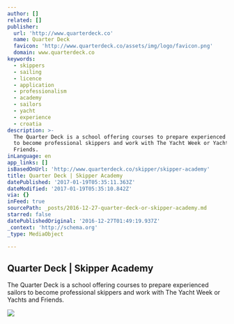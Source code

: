 ```yaml
---
author: []
related: []
publisher:
  url: 'http://www.quarterdeck.co'
  name: Quarter Deck
  favicon: 'http://www.quarterdeck.co/assets/img/logo/favicon.png'
  domain: www.quarterdeck.co
keywords:
  - skippers
  - sailing
  - licence
  - application
  - professionalism
  - academy
  - sailors
  - yacht
  - experience
  - croatia
description: >-
  The Quarter Deck is a school offering courses to prepare experienced sailors
  to become professional skippers and work with The Yacht Week or Yachts and
  Friends.
inLanguage: en
app_links: []
isBasedOnUrl: 'http://www.quarterdeck.co/skipper/skipper-academy'
title: Quarter Deck | Skipper Academy
datePublished: '2017-01-19T05:35:11.363Z'
dateModified: '2017-01-19T05:35:10.842Z'
via: {}
inFeed: true
sourcePath: _posts/2016-12-27-quarter-deck-or-skipper-academy.md
starred: false
datePublishedOriginal: '2016-12-27T01:49:19.937Z'
_context: 'http://schema.org'
_type: MediaObject

---
```

<article style=""><h1>Quarter Deck | Skipper Academy</h1><p>The Quarter Deck is a school offering courses to prepare experienced sailors to become professional skippers and work with The Yacht Week or Yachts and Friends.</p><img src="http://cdn.theyachtweek.com/assets/skipperacademy/wanttolivethedream.jpg" /></article>